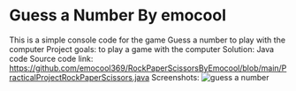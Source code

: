 # Guess a Number By emocool
This is a simple console code for the game Guess a number to play with the computer
Project goals: to play a game with the computer
Solution: Java code
Source code link: https://github.com/emocool369/RockPaperScissorsByEmocool/blob/main/PracticalProjectRockPaperScissors.java
Screenshots:
![guess a number](https://user-images.githubusercontent.com/118563257/213911261-9c88b2f8-a118-4281-a427-543cf7115888.jpg)

